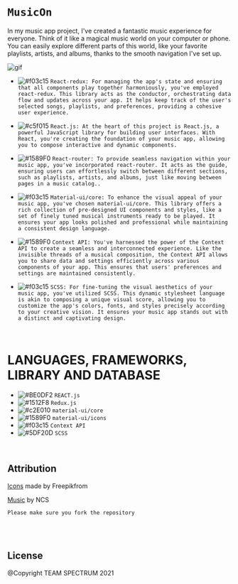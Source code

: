 


# ``` MusicOn ```
In my music app project, I've created a fantastic music experience for everyone. Think of it like a magical music world on your computer or phone. You can easily explore different parts of this world, like your favorite playlists, artists, and albums, thanks to the smooth navigation I've set up.

![gif](https://user-images.githubusercontent.com/53748350/269063011-f8ceaee5-f6ba-45b6-92fe-755305af2f27.gif)

 

   - ![#f03c15](https://via.placeholder.com/15/f03c15/000000?text=+) `React-redux: For managing the app's state and ensuring that all components play together harmoniously, you've employed react-redux. This library acts as the conductor, orchestrating data flow and updates across your app. It helps keep track of the user's selected songs, playlists, and preferences, providing a cohesive user experience.`

  -  ![#c5f015](https://via.placeholder.com/15/c5f015/000000?text=+) `React.js: At the heart of this project is React.js, a powerful JavaScript library for building user interfaces. With React, you're creating the foundation of your music app, allowing you to compose interactive and dynamic components.`

  - ![#1589F0](https://via.placeholder.com/15/1589F0/000000?text=+) `React-router: To provide seamless navigation within your music app, you've incorporated react-router. It acts as the guide, ensuring users can effortlessly switch between different sections, such as playlists, artists, and albums, just like moving between pages in a music catalog..`

  - ![#f03c15](https://via.placeholder.com/15/f03c15/000000?text=+) `Material-ui/core: To enhance the visual appeal of your music app, you've chosen material-ui/core. This library offers a rich collection of pre-designed UI components and styles, like a set of finely tuned musical instruments ready to be played. It ensures your app looks polished and professional while maintaining a consistent design language.`


  - ![#1589F0](https://via.placeholder.com/15/1589F0/000000?text=+) `Context API: You've harnessed the power of the Context API to create a seamless and interconnected experience. Like the invisible threads of a musical composition, the Context API allows you to share data and settings efficiently across various components of your app. This ensures that users' preferences and settings are maintained consistently.`

  - ![#f03c15](https://via.placeholder.com/15/f03c15/000000?text=+) `SCSS: For fine-tuning the visual aesthetics of your music app, you've utilized SCSS. This dynamic stylesheet language is akin to composing a unique visual score, allowing you to customize the app's colors, fonts, and styles precisely according to your creative vision. It ensures your music app stands out with a distinct and captivating design.`



 <br>

# LANGUAGES, FRAMEWORKS, LIBRARY AND DATABASE

- ![#BE0DF2](https://via.placeholder.com/15/1589F0/000000?text=+) `REACT.js`
- ![#1512F8](https://via.placeholder.com/15/1589F0/000000?text=+) `Redux.js`
- ![#c2E010](https://via.placeholder.com/15/c5f015/000000?text=+) `material-ui/core`
- ![#1589F0](https://via.placeholder.com/15/1589F0/000000?text=+) `material-ui/icons`
- ![#f03c15](https://via.placeholder.com/15/f03c15/000000?text=+) `Context API`
- ![#5DF20D](https://via.placeholder.com/15/f03c15/000000?text=+) `SCSS`



<br>



 


## Attribution
    
[Icons](www.flaticon.com) made by Freepikfrom 

[Music](https://ncs.io/music) by NCS

    Please make sure you fork the repository



 <br>
 

<br>


License
----
@Copyright TEAM SPECTRUM  2021
